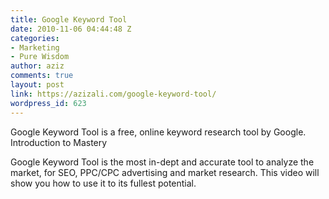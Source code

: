 ```yaml
---
title: Google Keyword Tool
date: 2010-11-06 04:44:48 Z
categories:
- Marketing
- Pure Wisdom
author: aziz
comments: true
layout: post
link: https://azizali.com/google-keyword-tool/
wordpress_id: 623
---
```


Google Keyword Tool is a free, online keyword research tool by Google. Introduction to Mastery<!-- more -->

Google Keyword Tool is the most in-dept and accurate tool to analyze the market, for SEO, PPC/CPC advertising and market research. This video will show you how to use it to its fullest potential.


